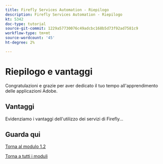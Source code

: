 ```yaml
---
title: Firefly Services Automation - Riepilogo
description: Firefly Services Automation - Riepilogo
kt: 5342
doc-type: tutorial
source-git-commit: 1229a57730076c49adcbc168b5d73f92ad7581c9
workflow-type: tm+mt
source-wordcount: '45'
ht-degree: 2%

---
```


# Riepilogo e vantaggi

Congratulazioni e grazie per aver dedicato il tuo tempo all&#39;apprendimento delle applicazioni Adobe.

## Vantaggi

Evidenziamo i vantaggi dell&#39;utilizzo dei servizi di Firefly...


## Guarda qui


[Torna al modulo 1.2](./automation.md)

[Torna a tutti i moduli](../../../overview.md)
